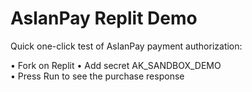 # AslanPay Replit Demo

Quick one-click test of AslanPay payment authorization:

• Fork on Replit
• Add secret AK_SANDBOX_DEMO  
• Press Run to see the purchase response 